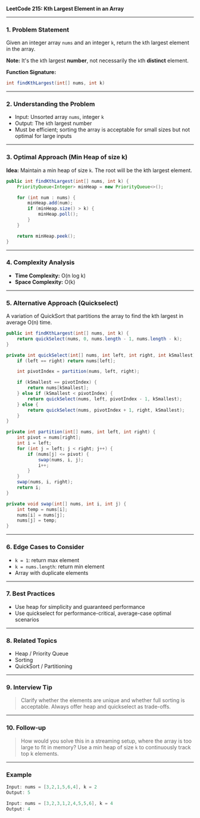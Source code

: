 **LeetCode 215: Kth Largest Element in an Array**

---

### 1. Problem Statement

Given an integer array `nums` and an integer `k`, return the `k`th largest element in the array.

**Note:** It's the `k`th largest **number**, not necessarily the `k`th **distinct** element.

**Function Signature:**

```java
int findKthLargest(int[] nums, int k)
```

---

### 2. Understanding the Problem

- Input: Unsorted array `nums`, integer `k`
- Output: The `k`th largest number
- Must be efficient; sorting the array is acceptable for small sizes but not optimal for large inputs

---

### 3. Optimal Approach (Min Heap of size k)

**Idea:** Maintain a min heap of size `k`. The root will be the kth largest element.

```java
public int findKthLargest(int[] nums, int k) {
    PriorityQueue<Integer> minHeap = new PriorityQueue<>();

    for (int num : nums) {
        minHeap.add(num);
        if (minHeap.size() > k) {
            minHeap.poll();
        }
    }

    return minHeap.peek();
}
```

---

### 4. Complexity Analysis

- **Time Complexity:** O(n log k)
- **Space Complexity:** O(k)

---

### 5. Alternative Approach (Quickselect)

A variation of QuickSort that partitions the array to find the kth largest in average O(n) time.

```java
public int findKthLargest(int[] nums, int k) {
    return quickSelect(nums, 0, nums.length - 1, nums.length - k);
}

private int quickSelect(int[] nums, int left, int right, int kSmallest) {
    if (left == right) return nums[left];

    int pivotIndex = partition(nums, left, right);

    if (kSmallest == pivotIndex) {
        return nums[kSmallest];
    } else if (kSmallest < pivotIndex) {
        return quickSelect(nums, left, pivotIndex - 1, kSmallest);
    } else {
        return quickSelect(nums, pivotIndex + 1, right, kSmallest);
    }
}

private int partition(int[] nums, int left, int right) {
    int pivot = nums[right];
    int i = left;
    for (int j = left; j < right; j++) {
        if (nums[j] <= pivot) {
            swap(nums, i, j);
            i++;
        }
    }
    swap(nums, i, right);
    return i;
}

private void swap(int[] nums, int i, int j) {
    int temp = nums[i];
    nums[i] = nums[j];
    nums[j] = temp;
}
```

---

### 6. Edge Cases to Consider

- `k = 1`: return max element
- `k = nums.length`: return min element
- Array with duplicate elements

---

### 7. Best Practices

- Use heap for simplicity and guaranteed performance
- Use quickselect for performance-critical, average-case optimal scenarios

---

### 8. Related Topics

- Heap / Priority Queue
- Sorting
- QuickSort / Partitioning

---

### 9. Interview Tip

> Clarify whether the elements are unique and whether full sorting is acceptable. Always offer heap and quickselect as trade-offs.

---

### 10. Follow-up

> How would you solve this in a streaming setup, where the array is too large to fit in memory? Use a min heap of size `k` to continuously track top k elements.

---

### Example

```java
Input: nums = [3,2,1,5,6,4], k = 2
Output: 5

Input: nums = [3,2,3,1,2,4,5,5,6], k = 4
Output: 4
```


